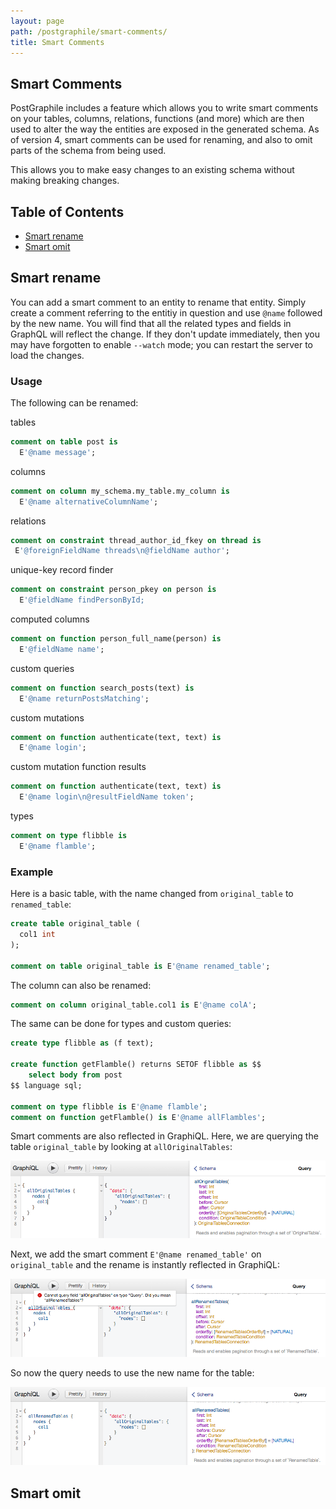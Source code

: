 ```yaml
---
layout: page
path: /postgraphile/smart-comments/
title: Smart Comments
---
```


## Smart Comments

PostGraphile includes a feature which allows you to write smart comments on your tables, columns, relations, functions (and more) which are then used to alter the way the entities are exposed in the generated schema. As of version 4, smart comments can be used for renaming, and also to omit parts of the schema from being used.

This allows you to make easy changes to an existing schema without making breaking changes. 


## Table of Contents
  - [Smart rename](#smart-rename)
  - [Smart omit](#smart-omit)

## Smart rename

You can add a smart comment to an entity to rename that entity. Simply create a comment referring to the entitiy in question and use `@name` followed by the new name. You will find that all the related types and fields in GraphQL will reflect the change. If they don't update immediately, then you may have forgotten to enable `--watch` mode; you can restart the server to load the changes.

### Usage

The following can be renamed: 

tables
```sql
comment on table post is 
  E'@name message';
```
columns 
```sql
comment on column my_schema.my_table.my_column is 
  E'@name alternativeColumnName';
```
 relations 
 ```sql
 comment on constraint thread_author_id_fkey on thread is 
  E'@foreignFieldName threads\n@fieldName author';
```
unique-key record finder
```sql
comment on constraint person_pkey on person is 
  E'@fieldName findPersonById;
```
computed columns
```sql
comment on function person_full_name(person) is 
  E'@fieldName name';
```
custom queries
```sql
comment on function search_posts(text) is 
  E'@name returnPostsMatching';
```
custom mutations
```sql
comment on function authenticate(text, text) is 
  E'@name login';
```
custom mutation function results
```sql
comment on function authenticate(text, text) is 
  E'@name login\n@resultFieldName token';
```
types
```sql
comment on type flibble is 
  E'@name flamble';
```

### Example

Here is a basic table, with the name changed from `original_table` to `renamed_table`:

```sql
create table original_table (
  col1 int
);

comment on table original_table is E'@name renamed_table';
```

The column can also be renamed: 

```sql
comment on column original_table.col1 is E'@name colA';
``` 

The same can be done for types and custom queries: 

```sql
create type flibble as (f text);

create function getFlamble() returns SETOF flibble as $$
    select body from post
$$ language sql;

comment on type flibble is E'@name flamble';
comment on function getFlamble() is E'@name allFlambles';
```

Smart comments are also reflected in GraphiQL. Here, we are querying the table `original_table` by looking at `allOriginalTables`:

![GraphiQL displaying allOriginalTables](./smart-comments-rename-example1.png)

Next, we add the smart comment `E'@name renamed_table'` on `original_table` and the rename is instantly reflected in GraphiQL: 

![GraphiQL displaying the renamed allOriginalTables](./smart-comments-rename-example2.png)

So now the query needs to use the new name for the table: 

![GraphiQL displaying allRenamedTables](./smart-comments-rename-example3.png)

## Smart omit
